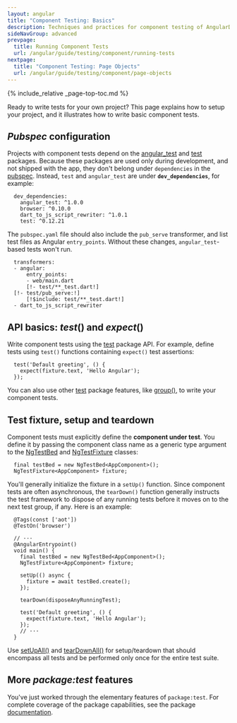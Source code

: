 ```yaml
---
layout: angular
title: "Component Testing: Basics"
description: Techniques and practices for component testing of AngularDart apps.
sideNavGroup: advanced
prevpage:
  title: Running Component Tests
  url: /angular/guide/testing/component/running-tests
nextpage:
  title: "Component Testing: Page Objects"
  url: /angular/guide/testing/component/page-objects
---
```

<?code-excerpt path-base="examples/ng/doc"?>

{% include_relative _page-top-toc.md %}

Ready to write tests for your own project? This page explains how to setup your
project, and it illustrates how to write basic component tests.

## _Pubspec_ configuration

Projects with component tests depend on the
[angular_test][] and [test][] packages. Because these packages are used
only during development, and not shipped with the app, they don't belong
under `dependencies` in the [pubspec][]. Instead, `test` and `angular_test`
are under **`dev_dependencies`**, for example:

<?code-excerpt "toh-0/pubspec.yaml (dev_dependencies)" title?>
```
  dev_dependencies:
    angular_test: ^1.0.0
    browser: ^0.10.0
    dart_to_js_script_rewriter: ^1.0.1
    test: ^0.12.21
```

The `pubspec.yaml` file should also include the `pub_serve` transformer,
and list test files as Angular `entry_points`.
Without these changes, `angular_test`-based tests won't run.

<?code-excerpt "toh-0/pubspec.yaml (transformers)" replace="/\S+.*?test.*/[!$&!]/g" title?>
```
  transformers:
  - angular:
      entry_points:
      - web/main.dart
      [!- test/**_test.dart!]
  [!- test/pub_serve:!]
      [!$include: test/**_test.dart!]
  - dart_to_js_script_rewriter
```

## API basics: _test_() and _expect_()

Write component tests using the [test][] package API.
For example, define tests using `test()` functions
containing `expect()` test assertions:

<?code-excerpt "toh-0/test/app_test.dart (simple test)" region="default-test" title?>
```
  test('Default greeting', () {
    expect(fixture.text, 'Hello Angular');
  });
```

You can also use other [test][] package features, like [group()][], to write your component tests.

## Test fixture, setup and teardown

Component tests must explicitly define the **component under test**. You define it by passing the component class name as a generic type argument to the [NgTestBed][] and [NgTestFixture][] classes:

<?code-excerpt "toh-0/test/app_test.dart (test bed and fixture)" title?>
```
  final testBed = new NgTestBed<AppComponent>();
  NgTestFixture<AppComponent> fixture;
```

You'll generally initialize the fixture in a `setUp()` function.
Since component tests are often asynchronous, the `tearDown()` function
generally instructs the test framework to dispose of any running tests
before it moves on to the next test group, if any. Here is an example:

<?code-excerpt "toh-0/test/app_test.dart (excerpt)" region="initial" title?>
```
  @Tags(const ['aot'])
  @TestOn('browser')

  // ···
  @AngularEntrypoint()
  void main() {
    final testBed = new NgTestBed<AppComponent>();
    NgTestFixture<AppComponent> fixture;

    setUp(() async {
      fixture = await testBed.create();
    });

    tearDown(disposeAnyRunningTest);

    test('Default greeting', () {
      expect(fixture.text, 'Hello Angular');
    });
    // ···
  }
```

Use [setUpAll()][] and [tearDownAll()][] for setup/teardown that should encompass all tests and be performed only once for the entire test suite.

## More _package:test_ features

You've just worked through the elementary features of `package:test`. For
complete coverage of the package capabilities, see the package
[documentation][package:test].

[angular_test]: https://pub.dartlang.org/packages/angular_test
[group()]: https://pub.dartlang.org/packages/test#writing-tests
[group API]: {{site.api}}/test/latest/test/group.html
[NgTestBed]: {{site.api}}/angular_test/latest/angular_test/NgTestBed-class.html
[NgTestFixture]: {{site.api}}/angular_test/latest/angular_test/NgTestFixture-class.html
[package:test]: https://pub.dartlang.org/packages/test
[pubspec]: {{site.dartlang}}/tools/pub/pubspec
[setUpAll()]: {{site.api}}/test/latest/test/setUpAll.html
[tearDownAll()]: {{site.api}}/test/latest/test/tearDownAll.html
[test]: https://pub.dartlang.org/packages/test
